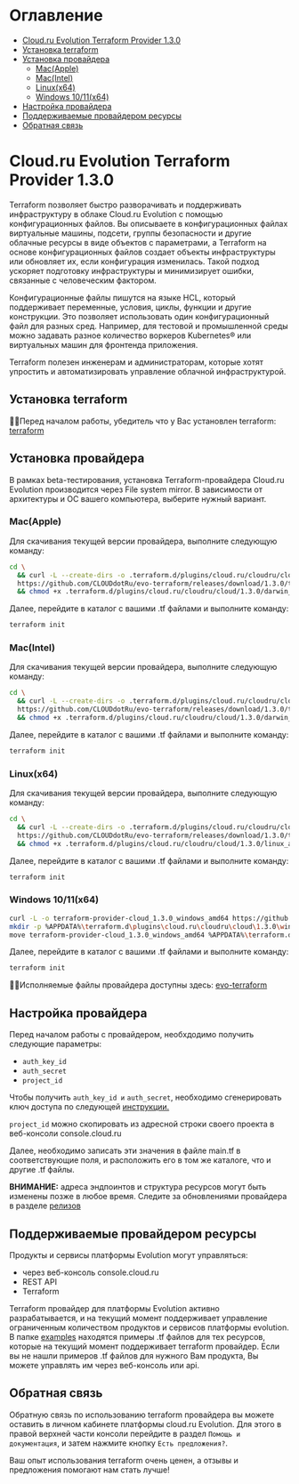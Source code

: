 # Оглавление

- [Cloud.ru Evolution Terraform Provider 1.3.0](#cloudru-evolution-terraform-provider-130)
- [Установка terraform](#установка-terraform)
- [Установка провайдера](#установка-провайдера)
  - [Mac(Apple)](#macapple)
  - [Mac(Intel)](#macintel)
  - [Linux(x64)](#linuxx64)
  - [Windows 10/11(x64)](#windows-1011x64)
- [Настройка провайдера](#настройка-провайдера)
- [Поддерживаемые провайдером ресурсы](#поддерживаемые-провайдером-ресурсы)
- [Обратная связь](#обратная-связь)
  
# Cloud.ru Evolution Terraform Provider 1.3.0
Terraform позволяет быстро разворачивать и поддерживать инфраструктуру в облаке Cloud.ru Evolution с помощью конфигурационных файлов. Вы описываете в конфигурационных файлах виртуальные машины, подсети, группы безопасности и другие облачные ресурсы в виде объектов с параметрами, а Terraform на основе конфигурационных файлов создает объекты инфраструктуры или обновляет их, если конфигурация изменилась. Такой подход ускоряет подготовку инфраструктуры и минимизирует ошибки, связанные с человеческим фактором.

Конфигурационные файлы пишутся на языке HCL, который поддерживает переменные, условия, циклы, функции и другие конструкции. Это позволяет использовать один конфигурационный файл для разных сред. Например, для тестовой и промышленной среды можно задавать разное количество воркеров Kubernetes® или виртуальных машин для фронтенда приложения.

Terraform полезен инженерам и администраторам, которые хотят упростить и автоматизировать управление облачной инфраструктурой.

## Установка terraform

☝🏻Перед началом работы, убедитель что у Вас установлен terraform: [terraform](https://developer.hashicorp.com/terraform/install)

## Установка провайдера

В рамках beta-тестирования, установка Terraform-провайдера Cloud.ru Evolution производится через File system mirror. В зависимости от архитектуры и ОС вашего компьютера, выберите нужный вариант.

### Mac(Apple)

Для скачивания текущей версии провайдера, выполните следующую команду:

``` bash
cd \
  && curl -L --create-dirs -o .terraform.d/plugins/cloud.ru/cloudru/cloud/1.3.0/darwin_arm64/terraform-provider-cloud_1.3.0_darwin_arm64 \
  https://github.com/CLOUDdotRu/evo-terraform/releases/download/1.3.0/terraform-provider-cloud_1.3.0_darwin_arm64 \
  && chmod +x .terraform.d/plugins/cloud.ru/cloudru/cloud/1.3.0/darwin_arm64/terraform-provider-cloud_1.3.0_darwin_arm64
```

Далее, перейдите в каталог с вашими .tf файлами и выполните команду:

``` bash
terraform init
```

### Mac(Intel)

Для скачивания текущей версии провайдера, выполните следующую команду:

``` bash
cd \  
  && curl -L --create-dirs -o .terraform.d/plugins/cloud.ru/cloudru/cloud/1.3.0/darwin_amd64/terraform-provider-cloud_1.3.0_darwin_amd64 \
  https://github.com/CLOUDdotRu/evo-terraform/releases/download/1.3.0/terraform-provider-cloud_1.3.0_darwin_amd64 \
  && chmod +x .terraform.d/plugins/cloud.ru/cloudru/cloud/1.3.0/darwin_amd64/terraform-provider-cloud_1.3.0_darwin_amd64
```

Далее, перейдите в каталог с вашими .tf файлами и выполните команду:

``` bash
terraform init
```

### Linux(x64)

Для скачивания текущей версии провайдера, выполните следующую команду:

``` bash
cd \
  && curl -L --create-dirs -o .terraform.d/plugins/cloud.ru/cloudru/cloud/1.3.0/linux_amd64/terraform-provider-cloud_1.3.0_linux_amd64 \
  https://github.com/CLOUDdotRu/evo-terraform/releases/download/1.3.0/terraform-provider-cloud_1.3.0_linux_amd64 \
  && chmod +x .terraform.d/plugins/cloud.ru/cloudru/cloud/1.3.0/linux_amd64/terraform-provider-cloud_1.3.0_linux_amd64
```

Далее, перейдите в каталог с вашими .tf файлами и выполните команду:

``` bash
terraform init
```

### Windows 10/11(x64)

``` bash
curl -L -o terraform-provider-cloud_1.3.0_windows_amd64 https://github.com/CLOUDdotRu/evo-terraform/releases/download/1.3.0/terraform-provider-cloud_1.3.0_windows_amd64
mkdir -p %APPDATA%\terraform.d\plugins\cloud.ru\cloudru\cloud\1.3.0\windows_amd64
move terraform-provider-cloud_1.3.0_windows_amd64 %APPDATA%\terraform.d\plugins\cloud.ru\cloudru\cloud\1.3.0\windows_amd64\
```

Далее, перейдите в каталог с вашими .tf файлами и выполните команду:

``` bash
terraform init
```


☝🏻Исполняемые файлы провайдера доступны здесь: [evo-terraform](https://github.com/CLOUDdotRu/evo-terraform/releases)


## Настройка провайдера

Перед началом работы с провайдером, необхдодимо получить следующие параметры:

- `auth_key_id`
- `auth_secret`
- `project_id`

Чтобы получить `auth_key_id и` `auth_secret`, необходимо сгенерировать ключ доступа по следующей [инструкции.](https://cloud.ru/ru/docs/console_api/ug/topics/guides__service_accounts_key.html#guides-service-accounts-key-create)

`project_id` можно скопировать из адресной строки своего проекта в веб-консоли console.cloud.ru

Далее, необходимо записать эти значения в файле main.tf в соответствующие поля, и расположить его в том же каталоге, что и другие .tf файлы.

**ВНИМАНИЕ:** адреса эндпоинтов и структура ресурсов могут быть изменены позже в любое время. Следите за обновлениями провайдера в разделе [релизов](https://github.com/CLOUDdotRu/evo-terraform/releases) 

## Поддерживаемые провайдером ресурсы
Продукты и сервисы платформы Evolution могут управляться:
* через веб-консоль console.cloud.ru
* REST API
* Terraform
  
Terraform провайдер для платформы Evolution активно разрабатывается, и на текущий момент поддерживает управление ограниченным количеством продуктов и сервисов платформы evolution.
В папке [examples](https://github.com/CLOUDdotRu/evo-terraform/tree/main/examples) находятся примеры .tf файлов для тех ресурсов, которые на текущий момент поддерживает terraform провайдер. Если вы не нашли примеров .tf файлов для нужного Вам продукта, Вы можете управлять им через веб-консоль или api.

## Обратная связь
Обратную связь по использованию terraform провайдера вы можете оставить в личном кабинете платформы cloud.ru Evolution. 
Для этого в правой верхней части консоли перейдите в раздел `Помощь и документация`, и затем нажмите кнопку `Есть предложения?`.

Ваш опыт использования terraform очень ценен, а отзывы и предложения помогают нам стать лучше!
